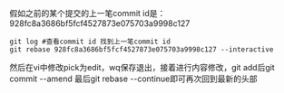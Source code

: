 假如之前的某个提交的上一笔commit id是：928fc8a3686bf5fcf4527873e075703a9998c127
```
git log #查看commit id 找到上一笔commit id
git rebase 928fc8a3686bf5fcf4527873e075703a9998c127 --interactive
```
然后在vi中修改pick为edit，wq保存退出，接着进行内容修改，git add后git commit --amend
最后git rebase --continue即可再次回到最新的头部
